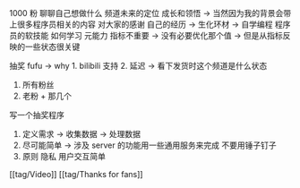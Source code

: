1000 粉 聊聊自己想做什么
频道未来的定位
成长和领悟 -> 当然因为我的背景会带上很多程序员相关的内容
对大家的感谢
自己的经历 -> 生化环材 -> 自学编程
程序员的软技能
如何学习 元能力
指标不重要 -> 没有必要优化那个值 -> 但是从指标反映的一些状态很关键

抽奖 fufu -> why 1. bilibili 支持 2. 延迟 -> 看下发货时这个频道是什么状态
1. 所有粉丝
2. 老粉 + 那几个

写一个抽奖程序
1. 定义需求 -> 收集数据 -> 处理数据
2. 尽可能简单 -> 涉及 server 的功能用一些通用服务来完成 不要用锤子钉子
3. 原则 隐私 用户交互简单

[[tag/Video]] [[tag/Thanks for fans]]